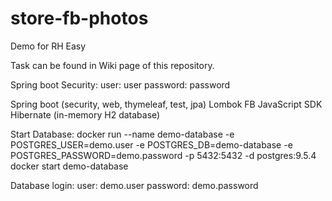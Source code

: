 # store-fb-photos
Demo for RH Easy

Task can be found in Wiki page of this repository.

Spring boot Security:
user: user
password: password

Spring boot (security, web, thymeleaf, test, jpa)
Lombok
FB JavaScript SDK
Hibernate (in-memory H2 database)

Start Database:
docker run --name demo-database -e POSTGRES_USER=demo.user -e POSTGRES_DB=demo-database -e POSTGRES_PASSWORD=demo.password -p 5432:5432 -d postgres:9.5.4
docker start demo-database

Database login:
user: demo.user
password: demo.password